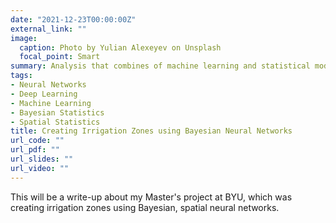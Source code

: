 ```yaml
---
date: "2021-12-23T00:00:00Z"
external_link: ""
image:
  caption: Photo by Yulian Alexeyev on Unsplash
  focal_point: Smart
summary: Analysis that combines of machine learning and statistical modeling methods to create irrigation zones.
tags:
- Neural Networks
- Deep Learning
- Machine Learning
- Bayesian Statistics
- Spatial Statistics
title: Creating Irrigation Zones using Bayesian Neural Networks
url_code: ""
url_pdf: ""
url_slides: ""
url_video: ""
---
```


This will be a write-up about my Master's project at BYU, which was creating irrigation zones using Bayesian, spatial neural networks. 
